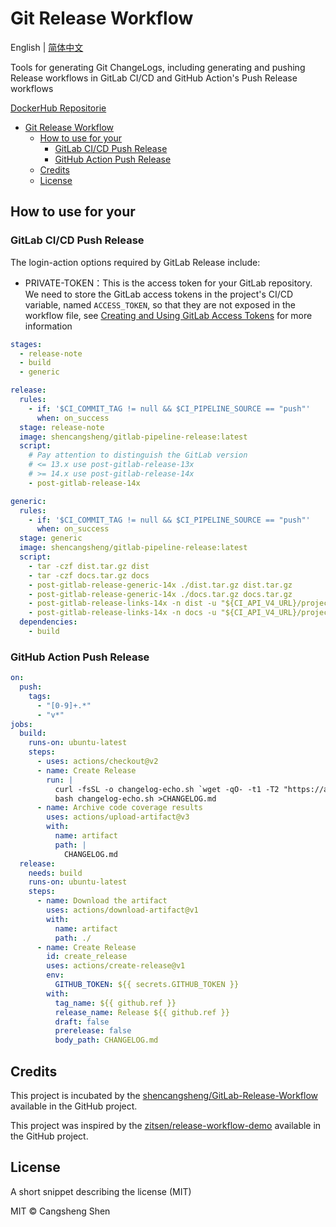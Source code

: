 # Git Release Workflow

English | [简体中文](./i18n/README.zh-cn.md)

Tools for generating Git ChangeLogs, including generating and pushing Release workflows in GitLab CI/CD and GitHub Action's Push Release workflows

[DockerHub Repositorie](https://hub.docker.com/r/shencangsheng/gitlab-pipeline-release)

- [Git Release Workflow](#git-release-workflow)
  - [How to use for your](#how-to-use-for-your)
    - [GitLab CI/CD Push Release](#gitlab-cicd-push-release)
    - [GitHub Action Push Release](#github-action-push-release)
  - [Credits](#credits)
  - [License](#license)

## How to use for your

### GitLab CI/CD Push Release

The login-action options required by GitLab Release include:

- PRIVATE-TOKEN：This is the access token for your GitLab repository. We need to store the GitLab access tokens in the project's CI/CD variable, named `ACCESS_TOKEN`, so that they are not exposed in the workflow file, see [Creating and Using GitLab Access Tokens](https://docs.gitlab.com/ee/user/profile/personal_access_tokens.html) for more information

```yml
stages:
  - release-note
  - build
  - generic

release:
  rules:
    - if: '$CI_COMMIT_TAG != null && $CI_PIPELINE_SOURCE == "push"'
      when: on_success
  stage: release-note
  image: shencangsheng/gitlab-pipeline-release:latest
  script:
    # Pay attention to distinguish the GitLab version
    # <= 13.x use post-gitlab-release-13x
    # >= 14.x use post-gitlab-release-14x
    - post-gitlab-release-14x

generic:
  rules:
    - if: '$CI_COMMIT_TAG != null && $CI_PIPELINE_SOURCE == "push"'
      when: on_success
  stage: generic
  image: shencangsheng/gitlab-pipeline-release:latest
  script:
    - tar -czf dist.tar.gz dist
    - tar -czf docs.tar.gz docs
    - post-gitlab-release-generic-14x ./dist.tar.gz dist.tar.gz
    - post-gitlab-release-generic-14x ./docs.tar.gz docs.tar.gz
    - post-gitlab-release-links-14x -n dist -u "${CI_API_V4_URL}/projects/${CI_PROJECT_ID}/packages/generic/release/${CI_COMMIT_TAG}/dist.tar.gz" -t package
    - post-gitlab-release-links-14x -n docs -u "${CI_API_V4_URL}/projects/${CI_PROJECT_ID}/packages/generic/release/${CI_COMMIT_TAG}/docs.tar.gz" -t runbook
  dependencies:
    - build
```

### GitHub Action Push Release

```yml
on:
  push:
    tags:
      - "[0-9]+.*"
      - "v*"
jobs:
  build:
    runs-on: ubuntu-latest
    steps:
      - uses: actions/checkout@v2
      - name: Create Release
        run: |
          curl -fsSL -o changelog-echo.sh `wget -qO- -t1 -T2 "https://api.github.com/repos/shencangsheng/Git-Release-Workflow/releases/latest" | grep "browser_download_url" | grep 'changelog-echo.sh"' | head -n 1 | awk -F ': "' '{print $2}' | sed 's/\"//g;s/,//g;s/ //g'`
          bash changelog-echo.sh >CHANGELOG.md
      - name: Archive code coverage results
        uses: actions/upload-artifact@v3
        with:
          name: artifact
          path: |
            CHANGELOG.md
  release:
    needs: build
    runs-on: ubuntu-latest
    steps:
      - name: Download the artifact
        uses: actions/download-artifact@v1
        with:
          name: artifact
          path: ./
      - name: Create Release
        id: create_release
        uses: actions/create-release@v1
        env:
          GITHUB_TOKEN: ${{ secrets.GITHUB_TOKEN }}
        with:
          tag_name: ${{ github.ref }}
          release_name: Release ${{ github.ref }}
          draft: false
          prerelease: false
          body_path: CHANGELOG.md
```

## Credits

This project is incubated by the [shencangsheng/GitLab-Release-Workflow](https://github.com/shencangsheng/GitLab-Release-Workflow) available in the GitHub project.

This project was inspired by the [zitsen/release-workflow-demo](https://github.com/zitsen/release-workflow-demo) available in the GitHub project.

## License

A short snippet describing the license (MIT)

MIT © Cangsheng Shen
